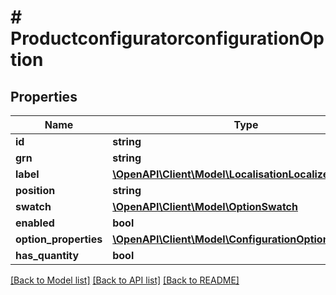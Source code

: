 # # ProductconfiguratorconfigurationOption


## Properties 


Name | Type | Description | Notes
------------ | ------------- | ------------- | -------------
**id**| **string** |   | [optional]
**grn**| **string** |   | [optional]
**label**| [**\OpenAPI\Client\Model\LocalisationLocalizedText**](LocalisationLocalizedText.md) |   | [optional]
**position**| **string** |   | [optional]
**swatch**| [**\OpenAPI\Client\Model\OptionSwatch**](OptionSwatch.md) |   | [optional]
**enabled**| **bool** |   | [optional]
**option_properties**| [**\OpenAPI\Client\Model\ConfigurationOptionProperty[]**](ConfigurationOptionProperty.md) |   | [optional]
**has_quantity**| **bool** |   | [optional]


[[Back to Model list]](../../README.md#models) [[Back to API list]](../../README.md#endpoints) [[Back to README]](../../README.md)

